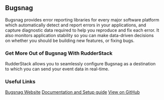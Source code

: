 ## Bugsnag

Bugsnag provides error reporting libraries for every major software platform which automatically detect and report errors in your applications, and capture diagnostic data required to help you reproduce and fix each error. It also monitors application stability so you can make data-driven decisions on whether you should be building new features, or fixing bugs.

### Get More Out of Bugsnag With RudderStack

RudderStack allows you to seamlessly configure Bugsnag as a destination to which you can send your event data in real-time.

### Useful Links

[Bugsnag Website][]
[Documentation and Setup guide][]
[View on GitHub][]

[//]: # "These are reference links used in the body of this note and get stripped out when the markdown processor does its job. There is no need to format nicely because it shouldn't be seen. Thanks SO - http://stackoverflow.com/questions/4823468/store-comments-in-markdown-syntax"
[bugsnag website]: https://www.bugsnag.com/
[documentation and setup guide]: https://docs.rudderstack.com/destinations/bugsnag
[view on github]: https://github.com/rudderlabs?q=bugsnag&type=&language=

